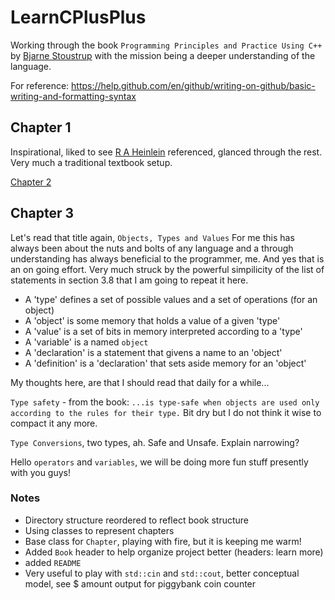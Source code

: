 # LearnCPlusPlus
Working through  the book `Programming Principles and Practice Using C++` by [Bjarne Stoustrup](http://www.stroustrup.com/bio.html) with the mission being a deeper understanding of the language.

For reference: https://help.github.com/en/github/writing-on-github/basic-writing-and-formatting-syntax


## Chapter 1

Inspirational, liked to see [R A Heinlein](https://en.wikipedia.org/wiki/Robert_A._Heinlein) referenced, glanced through the rest. Very much a traditional textbook setup.

[Chapter 2](./Book/Chapters/two/Chapter2.md)


## Chapter 3

Let's read that title again, ```Objects, Types and Values``` For me this has always been about the nuts and bolts of any language and a through understanding has always beneficial to the programmer, me. And yes that is an on going effort. Very much struck by the powerful simpilicity of the  list of statements in section 3.8 that I am going to repeat it here.

- A 'type' defines a set of possible values and a set of operations (for an object) 
- A 'object' is some memory that holds a value of a given 'type'
- A 'value' is a set of bits in memory interpreted according to a 'type'
- A 'variable' is a named `object`
- A 'declaration' is a statement that givens a name to an 'object'
- A 'definition' is a 'declaration' that sets aside memory for an 'object'

My thoughts here, are that I should read that daily for a while...

`Type safety` - from the book: ```...is type-safe when objects are used only according to the rules for their type.``` Bit dry but I do not think it wise to compact it any more.

`Type Conversions`, two types, ah. Safe and Unsafe.  Explain narrowing?

Hello `operators` and `variables`, we will be doing more fun stuff presently with you guys!

### Notes
- Directory structure reordered to reflect book structure
- Using classes to represent chapters
- Base class for `Chapter`, playing with fire, but it is keeping me warm! 
- Added `Book` header to help organize project better (headers: learn more)
- added `README` 
- Very useful to play with `std::cin` and `std::cout`, better conceptual model, see $ amount output for piggybank coin counter


